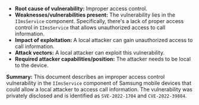 - **Root cause of vulnerability:** Improper access control.
- **Weaknesses/vulnerabilities present:** The vulnerability lies in the `IImsService` component. Specifically, there's a lack of proper access control in `IImsService` that allows unauthorized access to call information.
- **Impact of exploitation:** A local attacker can gain unauthorized access to call information.
- **Attack vectors:** A local attacker can exploit this vulnerability.
- **Required attacker capabilities/position:** The attacker needs to be local to the device.

**Summary:**
This document describes an improper access control vulnerability in the `IImsService` component of Samsung mobile devices that could allow a local attacker to access call information. The vulnerability was privately disclosed and is identified as `SVE-2022-1704` and `CVE-2022-39884`.